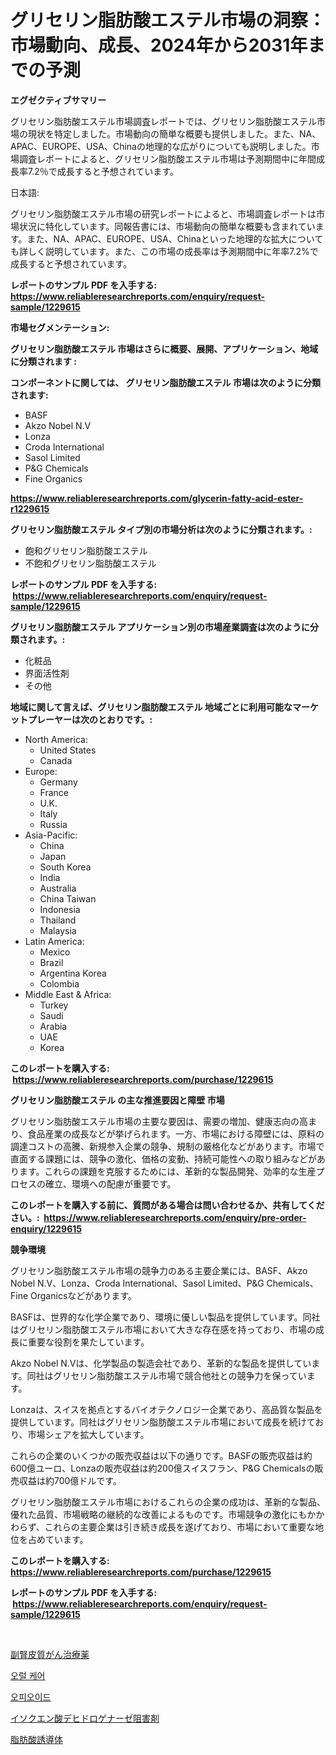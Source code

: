 <p><h1>グリセリン脂肪酸エステル市場の洞察：市場動向、成長、2024年から2031年までの予測</h1></p><p><strong>エグゼクティブサマリー</strong></p>
<p><p>グリセリン脂肪酸エステル市場調査レポートでは、グリセリン脂肪酸エステル市場の現状を特定しました。市場動向の簡単な概要も提供しました。また、NA、APAC、EUROPE、USA、Chinaの地理的な広がりについても説明しました。市場調査レポートによると、グリセリン脂肪酸エステル市場は予測期間中に年間成長率7.2％で成長すると予想されています。</p><p>日本語:</p><p>グリセリン脂肪酸エステル市場の研究レポートによると、市場調査レポートは市場状況に特化しています。同報告書には、市場動向の簡単な概要も含まれています。また、NA、APAC、EUROPE、USA、Chinaといった地理的な拡大についても詳しく説明しています。また、この市場の成長率は予測期間中に年率7.2%で成長すると予想されています。</p></p>
<p><strong>レポートのサンプル PDF を入手する: <a href="https://www.reliableresearchreports.com/enquiry/request-sample/1229615">https://www.reliableresearchreports.com/enquiry/request-sample/1229615</a></strong></p>
<p><strong>市場セグメンテーション:</strong></p>
<p><strong> グリセリン脂肪酸エステル 市場はさらに概要、展開、アプリケーション、地域に分類されます :</strong></p>
<p><strong>コンポーネントに関しては、 グリセリン脂肪酸エステル 市場は次のように分類されます: &nbsp;</strong></p>
<p><ul><li>BASF</li><li>Akzo Nobel N.V</li><li>Lonza</li><li>Croda International</li><li>Sasol Limited</li><li>P&G Chemicals</li><li>Fine Organics</li></ul></p>
<p><strong><a href="https://www.reliableresearchreports.com/glycerin-fatty-acid-ester-r1229615">https://www.reliableresearchreports.com/glycerin-fatty-acid-ester-r1229615</a></strong></p>
<p><strong> グリセリン脂肪酸エステル タイプ別の市場分析は次のように分類されます。:</strong></p>
<p><ul><li>飽和グリセリン脂肪酸エステル</li><li>不飽和グリセリン脂肪酸エステル</li></ul></p>
<p><strong>レポートのサンプル PDF を入手する: &nbsp;<a href="https://www.reliableresearchreports.com/enquiry/request-sample/1229615">https://www.reliableresearchreports.com/enquiry/request-sample/1229615</a></strong></p>
<p><strong> グリセリン脂肪酸エステル アプリケーション別の市場産業調査は次のように分類されます。:</strong></p>
<p><ul><li>化粧品</li><li>界面活性剤</li><li>その他</li></ul></p>
<p><strong>地域に関して言えば、グリセリン脂肪酸エステル 地域ごとに利用可能なマーケットプレーヤーは次のとおりです。:</strong></p>
<p><ul>
    <li>
        North America:
        <ul>
            <li>United States</li>
            <li>Canada</li>
        </ul>
    </li>
    <li>
        Europe:
        <ul>
            <li>Germany</li>
            <li>France</li>
            <li>U.K.</li>
            <li>Italy</li>
            <li>Russia</li>
        </ul>
    </li>
    <li>
        Asia-Pacific:
        <ul>
            <li>China</li>
            <li>Japan</li>
            <li>South Korea</li>
            <li>India</li>
            <li>Australia</li>
            <li>China Taiwan</li>
            <li>Indonesia</li>
            <li>Thailand</li>
            <li>Malaysia</li>
        </ul>
    </li>
    <li>
        Latin America:
        <ul>
            <li>Mexico</li>
            <li>Brazil</li>
            <li>Argentina Korea</li>
            <li>Colombia</li>
        </ul>
    </li>
    <li>
        Middle East & Africa:
        <ul>
            <li>Turkey</li>
            <li>Saudi</li>
            <li>Arabia</li>
            <li>UAE</li>
            <li>Korea</li>
        </ul>
    </li>
    </ul></p>
<p><strong>このレポートを購入する: &nbsp;<a href="https://www.reliableresearchreports.com/purchase/1229615">https://www.reliableresearchreports.com/purchase/1229615</a></strong></p>
<p><strong>グリセリン脂肪酸エステル の主な推進要因と障壁 市場</strong></p>
<p><p>グリセリン脂肪酸エステル市場の主要な要因は、需要の増加、健康志向の高まり、食品産業の成長などが挙げられます。一方、市場における障壁には、原料の調達コストの高騰、新規参入企業の競争、規制の厳格化などがあります。市場で直面する課題には、競争の激化、価格の変動、持続可能性への取り組みなどがあります。これらの課題を克服するためには、革新的な製品開発、効率的な生産プロセスの確立、環境への配慮が重要です。</p></p>
<p><strong>このレポートを購入する前に、質問がある場合は問い合わせるか、共有してください。:&nbsp; <a href="https://www.reliableresearchreports.com/enquiry/pre-order-enquiry/1229615">https://www.reliableresearchreports.com/enquiry/pre-order-enquiry/1229615</a></strong></p>
<p><strong>競争環境</strong></p>
<p><p>グリセリン脂肪酸エステル市場の競争力のある主要企業には、BASF、Akzo Nobel N.V、Lonza、Croda International、Sasol Limited、P&G Chemicals、Fine Organicsなどがあります。</p><p>BASFは、世界的な化学企業であり、環境に優しい製品を提供しています。同社はグリセリン脂肪酸エステル市場において大きな存在感を持っており、市場の成長に重要な役割を果たしています。</p><p>Akzo Nobel N.Vは、化学製品の製造会社であり、革新的な製品を提供しています。同社はグリセリン脂肪酸エステル市場で競合他社との競争力を保っています。</p><p>Lonzaは、スイスを拠点とするバイオテクノロジー企業であり、高品質な製品を提供しています。同社はグリセリン脂肪酸エステル市場において成長を続けており、市場シェアを拡大しています。</p><p>これらの企業のいくつかの販売収益は以下の通りです。BASFの販売収益は約600億ユーロ、Lonzaの販売収益は約200億スイスフラン、P&G Chemicalsの販売収益は約700億ドルです。</p><p>グリセリン脂肪酸エステル市場におけるこれらの企業の成功は、革新的な製品、優れた品質、市場戦略の継続的な改善によるものです。市場競争の激化にもかかわらず、これらの主要企業は引き続き成長を遂げており、市場において重要な地位を占めています。</p></p>
<p><strong>このレポートを購入する: &nbsp; <a href="https://www.reliableresearchreports.com/purchase/1229615">https://www.reliableresearchreports.com/purchase/1229615</a></strong></p>
<p><strong>レポートのサンプル PDF を入手する: &nbsp;<a href="https://www.reliableresearchreports.com/enquiry/request-sample/1229615">https://www.reliableresearchreports.com/enquiry/request-sample/1229615</a></strong><strong></strong></p>
<p>&nbsp;</p>
<p><p><a href="https://medium.com/@twiladurgan2023/%E5%89%AF%E8%85%8E%E7%9A%AE%E8%B3%AA%E7%99%8C%E6%B2%BB%E7%99%82%E8%96%AC%E5%B8%82%E5%A0%B4%E3%82%B7%E3%82%A7%E3%82%A2%E3%81%AE%E9%80%B2%E5%8C%96%E3%81%A8%E5%B8%82%E5%A0%B4%E6%88%90%E9%95%B7%E3%83%88%E3%83%AC%E3%83%B3%E3%83%892024%E5%B9%B4%E3%81%8B%E3%82%892031%E5%B9%B4%E3%81%BE%E3%81%A7-7e0b309e04fa">副腎皮質がん治療薬</a></p><p><a href="https://medium.com/@marchall15/%EA%B5%AC%EA%B0%95-%EA%B4%80%EB%A6%AC-%EC%8B%9C%EC%9E%A5-%EC%A1%B0%EC%82%AC-%EB%B3%B4%EA%B3%A0%EC%84%9C-%EA%B7%B8-%EC%97%AD%EC%82%AC-%EB%B0%8F-2024%EB%85%84%EB%B6%80%ED%84%B0-2031%EB%85%84%EA%B9%8C%EC%A7%80%EC%9D%98-%EC%A0%84%EB%A7%9D-38793b30fb25">오럴 케어</a></p><p><a href="https://medium.com/@abelusikowski95672023/%EC%98%A4%ED%94%BC%EC%98%A4%EC%9D%B4%EB%93%9C-%EC%8B%9C%EC%9E%A5-%EB%B6%84%EC%84%9D-%EB%B0%8F-2024%EB%85%84%EB%B6%80%ED%84%B0-2031%EB%85%84%EA%B9%8C%EC%A7%80%EC%9D%98-%EA%B7%9C%EB%AA%A8-%EC%A0%84%EB%A7%9D-2e0be53984de">오피오이드</a></p><p><a href="https://medium.com/@stevenhuson95/%E3%82%A4%E3%82%BD%E3%82%AF%E3%82%A8%E3%83%B3%E9%85%B8%E3%83%87%E3%83%92%E3%83%89%E3%83%AD%E3%82%B2%E3%83%8A%E3%83%BC%E3%82%BC%E9%98%BB%E5%AE%B3%E5%89%A4%E5%B8%82%E5%A0%B4%E8%A6%8F%E6%A8%A1%E3%81%AF-%E3%82%B0%E3%83%AD%E3%83%BC%E3%83%90%E3%83%AB%E6%A5%AD%E7%95%8C%E3%81%AB%E3%81%8A%E3%81%91%E3%82%8B%E6%9C%80%E9%81%A9%E3%81%AA%E3%83%9E%E3%83%BC%E3%82%B1%E3%83%86%E3%82%A3%E3%83%B3%E3%82%B0%E3%83%81%E3%83%A3%E3%83%8D%E3%83%AB%E3%82%92%E7%A4%BA%E3%81%97%E3%81%A6%E3%81%84%E3%81%BE%E3%81%99-884714218979">イソクエン酸デヒドロゲナーゼ阻害剤</a></p><p><a href="https://github.com/JacksonWiza1924/Market-Research-Report-List-1/blob/main/893372229231.md">脂肪酸誘導体</a></p></p>